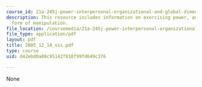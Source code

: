 ```yaml
---
course_id: 21a-245j-power-interpersonal-organizational-and-global-dimensions-fall-2005
description: This resource includes information on exercising power, and most powerful
  form of manipulation.
file_location: /coursemedia/21a-245j-power-interpersonal-organizational-and-global-dimensions-fall-2005/d42ebd0a08c95142f810f99fd649c376_2005_12_14_sss.pdf
file_type: application/pdf
layout: pdf
title: 2005_12_14_sss.pdf
type: course
uid: d42ebd0a08c95142f810f99fd649c376

---
```

None